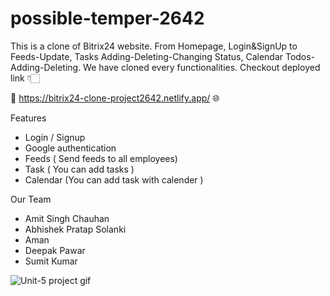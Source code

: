 # possible-temper-2642

This is a clone of Bitrix24 website. From Homepage, Login&amp;SignUp to Feeds-Update, Tasks Adding-Deleting-Changing Status, Calendar  Todos-Adding-Deleting. We have cloned every functionalities. Checkout deployed link 👇🏻

🔗 https://bitrix24-clone-project2642.netlify.app/ 🌐

Features
- Login / Signup 
- Google authentication 
- Feeds ( Send feeds to all employees)
- Task ( You can add tasks )
- Calendar (You can add task with calender )


Our Team
- Amit Singh Chauhan 
- Abhishek Pratap Solanki
- Aman
- Deepak Pawar
- Sumit Kumar



![Unit-5 project gif](https://user-images.githubusercontent.com/104199818/193498714-b9946b0a-fb8e-4549-a7f1-65f22b9a5f0b.gif)
